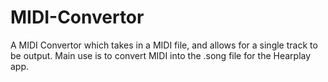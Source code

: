 # MIDI-Convertor
A MIDI Convertor which takes in a MIDI file, and allows for a single track to be output. Main use is to convert MIDI into the .song file for the Hearplay app.
